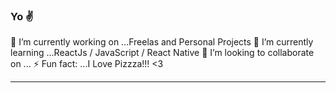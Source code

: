 ### Yo ✌

 🔭 I’m currently working on ...Freelas and Personal Projects
 🌱 I’m currently learning ...ReactJs / JavaScript / React Native
 👯 I’m looking to collaborate on ...
 ⚡ Fun fact: ...I Love Pizzza!!!   <3 


---------
